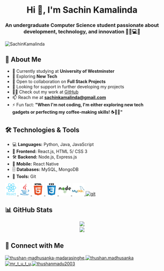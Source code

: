 <h1 align="center">Hi 👋, I'm Sachin Kamalinda</h1> 
<h3 align="center">An undergraduate Computer Science student passionate about development, technology, and innovation 🤖🧠💻👾</h3>

<p align="left"> <img src="https://komarev.com/ghpvc/?username=SachinKamalinda&label=Profile%20views&color=0e75b6&style=flat" alt="SachinKamalinda" /> </p>

## 🚀 About Me  

- 🔭 Currently studying at **University of Westminster**  
- 🌱 Exploring **New Tech**  
- 👯 Open to collaboration on **Full Stack Projects**  
- 🤝 Looking for support in further developing my projects  
- 👨‍💻 Check out my work at [GitHub](https://github.com/Sachiya-coder)  
- 📫 Reach me at **sachinkamalinda@gmail.com**  
- ⚡ Fun fact: **"When I'm not coding, I'm either exploring new tech gadgets or perfecting my coffee-making skills! ☕️👨‍💻"**  

## 🛠️ Technologies & Tools  

- 💻 **Languages:** Python, Java, JavaScript  
- 🎨 **Frontend:** React.js, HTML 5/ CSS 3  
- 🛠️ **Backend:** Node.js, Express.js  
- 📱 **Mobile:** React Native  
- 🗄️ **Databases:** MySQL, MongoDB  
- 🔧 **Tools:** Git

<p align="left">
  <a href="https://reactjs.org/" target="_blank" rel="noreferrer">
    <img src="https://raw.githubusercontent.com/devicons/devicon/master/icons/react/react-original-wordmark.svg" alt="react" width="40" height="40" />
  </a> 
  <a href="https://www.java.com" target="_blank" rel="noreferrer">
    <img src="https://raw.githubusercontent.com/devicons/devicon/master/icons/java/java-original.svg" alt="java" width="40" height="40" />
  </a>
  <a href="https://www.w3.org/html/" target="_blank" rel="noreferrer">
    <img src="https://raw.githubusercontent.com/devicons/devicon/master/icons/html5/html5-original-wordmark.svg" alt="html" width="40" height="40" />
  </a>
  <a href="https://www.w3schools.com/css/" target="_blank" rel="noreferrer">
    <img src="https://raw.githubusercontent.com/devicons/devicon/master/icons/css3/css3-original-wordmark.svg" alt="css" width="40" height="40" />
  </a>
  <a href="https://nodejs.org" target="_blank" rel="noreferrer">
    <img src="https://raw.githubusercontent.com/devicons/devicon/master/icons/nodejs/nodejs-original-wordmark.svg" alt="nodejs" width="40" height="40" />
  </a>
  <a href="https://www.mysql.com/" target="_blank" rel="noreferrer">
    <img src="https://raw.githubusercontent.com/devicons/devicon/master/icons/mysql/mysql-original-wordmark.svg" alt="mysql" width="40" height="40" />
  </a>
  <a href="https://git-scm.com/" target="_blank" rel="noreferrer">
    <img src="https://www.vectorlogo.zone/logos/git-scm/git-scm-icon.svg" alt="git" width="40" height="40" />
  </a>
</p>


## 📊 GitHub Stats  

<div align="center">
  <a href="https://git.io/streak-stats">
    <img src="https://streak-stats.demolab.com/?user=SachinKamalinda&theme=dark" />
  </a>
  <br/>
  <img src="https://github-readme-stats-theta-eight-76.vercel.app/api/top-langs/?username=SachinKamalinda&theme=dark" />
</div>


## 🤝 Connect with Me  

<p align="left">
<a href="https://www.linkedin.com/in/sachin-kamalinda-489044237?utm_source=share&utm_campaign=share_via&utm_content=profile&utm_medium=ios_app" target="blank">
  <img align="center" src="https://raw.githubusercontent.com/rahuldkjain/github-profile-readme-generator/master/src/images/icons/Social/linked-in-alt.svg" alt="thushan-madhusanka-madarasinghe" height="30" width="40" />
</a>
<a href="https://www.facebook.com/share/18uyvDEVNN/?mibextid=wwXIfr" target="blank">
  <img align="center" src="https://raw.githubusercontent.com/rahuldkjain/github-profile-readme-generator/master/src/images/icons/Social/facebook.svg" alt="thushan.madhusanka" height="30" width="40" />
</a>
<a href="https://instagram.com/_s_kamalinda_" target="blank">
  <img align="center" src="https://raw.githubusercontent.com/rahuldkjain/github-profile-readme-generator/master/src/images/icons/Social/instagram.svg" alt="mr_t_u_t_u" height="30" width="40" />
</a>
<a href="https://www.hackerrank.com/sachinkamalinda" target="blank">
  <img align="center" src="https://raw.githubusercontent.com/rahuldkjain/github-profile-readme-generator/master/src/images/icons/Social/hackerrank.svg" alt="thushanmadu2003" height="30" width="40" />
</a>
</p>


  
